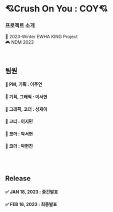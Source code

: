 # 💘Crush On You : COY💘
### 프로젝트 소개
👑 2023-Winter EWHA KING Project<br>
🎮 NDM 2023 

<br>

## 팀원

#### 💎 PM, 기획 : 이주연<br>
#### 💐 기획, 그래픽 : 이서현<br>
#### 🦋 그래픽, 코더 : 성재이<br>
#### 🌟 코더 : 이지민 <br>
#### 👻 코더 : 박서현 <br>
#### 🎵 코더 : 박현진<br><br>

<br>

## Release
#### ✅ JAN 18, 2023 : 중간발표
#### ✅ FEB 16, 2023 : 최종발표
